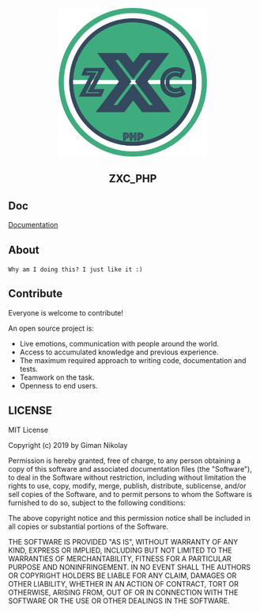 <p align="center">
  <img width="300" height="300" src="Logo.png">
</p>
<h2 align="center">ZXC_PHP</h2>  

## Doc  
[Documentation](https://gimanh.github.io/zxc_php_doc/)

## About 
`Why am I doing this? I just like it :)`  

## Contribute  
Everyone is welcome to contribute!  

An open source project is:
* Live emotions, communication with people around the world.  
* Access to accumulated knowledge and previous experience.  
* The maximum required approach to writing code, documentation and tests.
* Teamwork on the task.
* Openness to end users.  

## LICENSE
MIT License

Copyright (c) 2019 by Giman Nikolay

Permission is hereby granted, free of charge, to any person obtaining a copy
of this software and associated documentation files (the "Software"), to deal
in the Software without restriction, including without limitation the rights
to use, copy, modify, merge, publish, distribute, sublicense, and/or sell
copies of the Software, and to permit persons to whom the Software is
furnished to do so, subject to the following conditions:

The above copyright notice and this permission notice shall be included in all
copies or substantial portions of the Software.

THE SOFTWARE IS PROVIDED "AS IS", WITHOUT WARRANTY OF ANY KIND, EXPRESS OR
IMPLIED, INCLUDING BUT NOT LIMITED TO THE WARRANTIES OF MERCHANTABILITY,
FITNESS FOR A PARTICULAR PURPOSE AND NONINFRINGEMENT. IN NO EVENT SHALL THE
AUTHORS OR COPYRIGHT HOLDERS BE LIABLE FOR ANY CLAIM, DAMAGES OR OTHER
LIABILITY, WHETHER IN AN ACTION OF CONTRACT, TORT OR OTHERWISE, ARISING FROM,
OUT OF OR IN CONNECTION WITH THE SOFTWARE OR THE USE OR OTHER DEALINGS IN THE
SOFTWARE.
